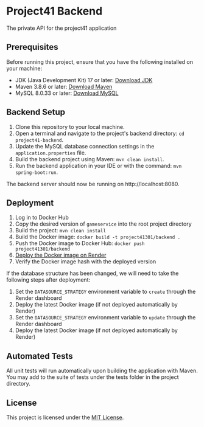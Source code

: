 # Project41 Backend

The private API for the project41 application

## Prerequisites

Before running this project, ensure that you have the following installed on your machine:

- JDK (Java Development Kit) 17 or later: [Download JDK](https://www.oracle.com/java/technologies/javase-jdk17-downloads.html)
- Maven 3.8.6 or later: [Download Maven](https://maven.apache.org/download.cgi)
- MySQL 8.0.33 or later: [Download MySQL](https://dev.mysql.com/downloads/installer/)

## Backend Setup

1. Clone this repository to your local machine.
2. Open a terminal and navigate to the project's backend directory: `cd project41-backend`.
3. Update the MySQL database connection settings in the `application.properties` file.
4. Build the backend project using Maven: `mvn clean install`.
5. Run the backend application in your IDE or with the command: `mvn spring-boot:run`.

The backend server should now be running on http://localhost:8080.

## Deployment

1. Log in to Docker Hub
2. Copy the desired version of `gameservice` into the root project directory
3. Build the project: `mvn clean install`
4. Build the Docker image: `docker build -t project41301/backend .`
5. Push the Docker image to Docker Hub: `docker push project41301/backend`
6. [Deploy the Docker image on Render](https://dashboard.render.com/web/srv-cklksc0710pc73d80vs0)
7. Verify the Docker image hash with the deployed version

If the database structure has been changed, we will need to take the following steps after deployment:
1. Set the `DATASOURCE_STRATEGY` environment variable to `create` through the Render dashboard
2. Deploy the latest Docker image (if not deployed automatically by Render)
3. Set the `DATASOURCE_STRATEGY` environment variable to `update` through the Render dashboard
4. Deploy the latest Docker image (if not deployed automatically by Render)

## Automated Tests
All unit tests will run automatically upon building the application with Maven. You may add to the suite of tests under the tests folder in the project directory. 

## License

This project is licensed under the [MIT License](LICENSE).
